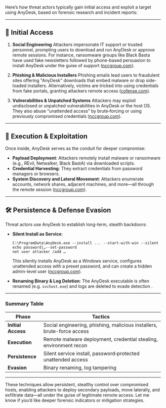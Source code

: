 Here’s how threat actors typically gain initial access and exploit a target using AnyDesk, based on forensic research and incident reports:

---

## 🎯 Initial Access

1. **Social Engineering**
   Attackers impersonate IT support or trusted personnel, prompting users to download and run AnyDesk or approve remote sessions. For instance, ransomware groups like Black Basta have used fake newsletters followed by phone-based persuasion to install AnyDesk under the guise of support ([nccgroup.com][1]).

2. **Phishing & Malicious Installers**
   Phishing emails lead users to fraudulent sites offering "AnyDesk" downloads that embed malware or drop side-loaded installers. Alternatively, victims are tricked into using credentials from fake portals, granting attackers remote access ([cofense.com][2]).

3. **Vulnerabilities & Unpatched Systems**
   Attackers may exploit undisclosed or unpatched vulnerabilities in AnyDesk or the host OS. They also abuse “unattended access” by brute‑forcing or using previously compromised credentials ([nccgroup.com][1]).

---

## 🔧 Execution & Exploitation

Once inside, AnyDesk serves as the conduit for deeper compromise:

* **Payload Deployment**: Attackers remotely install malware or ransomware (e.g., REvil, Netwalker, Black BastA) via downloaded scripts.
* **Credential Harvesting**: They extract credentials from password managers or browsers.
* **System Discovery and Lateral Movement**: Attackers enumerate accounts, network shares, adjacent machines, and more—all through the remote session ([nccgroup.com][1]).

---

## 🛠 Persistence & Defense Evasion

Threat actors use AnyDesk to establish long-term, stealth backdoors:

* **Silent Install as Service**:

  ```
  C:\ProgramData\AnyDesk.exe --install ... --start-with-win --silent
  echo password|…--set-password
  net user attacker /add …
  ```

  This silently installs AnyDesk as a Windows service, configures unattended access with a preset password, and can create a hidden admin-level user ([nccgroup.com][1]).

* **Renaming Binary & Log Deletion**: The AnyDesk executable is often renamed (e.g. `svchost.exe`) and logs are deleted to evade detection .

---

### Summary Table

| Phase              | Tactics                                                                |
| ------------------ | ---------------------------------------------------------------------- |
| **Initial Access** | Social engineering, phishing, malicious installers, brute-force access |
| **Execution**      | Remote malware deployment, credential stealing, environment recon      |
| **Persistence**    | Silent service install, password‑protected unattended access           |
| **Evasion**        | Binary renaming, log tampering                                         |

---

These techniques allow persistent, stealthy control over compromised hosts, enabling attackers to deploy secondary payloads, move laterally, and exfiltrate data—all under the guise of legitimate remote access. Let me know if you’d like deeper forensic indicators or mitigation strategies.

[1]: https://www.nccgroup.com/us/research-blog/the-dark-side-how-threat-actors-leverage-anydesk-for-malicious-activities/?utm_source=chatgpt.com "The Dark Side: How Threat Actors Leverage AnyDesk for Malicious ..."
[2]: https://cofense.com/blog/new-weapon-of-choice-how-threat-actors-hijack-legitimate-remote-access-tools?utm_source=chatgpt.com "How Threat Actors Hijack Legitimate Remote Access Tools - Cofense"
